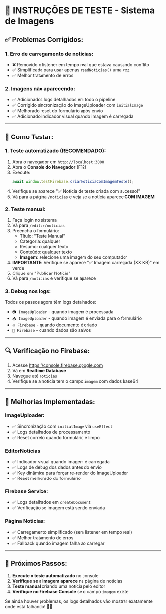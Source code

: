 # 🔧 INSTRUÇÕES DE TESTE - Sistema de Imagens

## ✅ Problemas Corrigidos:

### 1. **Erro de carregamento de notícias:**
- ❌ Removido o listener em tempo real que estava causando conflito
- ✅ Simplificado para usar apenas `readNoticias()` uma vez
- ✅ Melhor tratamento de erros

### 2. **Imagens não aparecendo:**
- ✅ Adicionados logs detalhados em todo o pipeline
- ✅ Corrigido sincronização do ImageUploader com `initialImage`
- ✅ Melhorado reset do formulário após envio
- ✅ Adicionado indicador visual quando imagem é carregada

---

## 🧪 Como Testar:

### 1. **Teste automatizado (RECOMENDADO):**
1. Abra o navegador em `http://localhost:3000`
2. Abra o **Console do Navegador** (F12)
3. Execute:
   ```javascript
   await window.testFirebase.criarNoticiaComImagemTeste();
   ```
4. Verifique se aparece "✅ Notícia de teste criada com sucesso!"
5. Vá para a página `/noticias` e veja se a notícia aparece **COM IMAGEM**

### 2. **Teste manual:**
1. Faça login no sistema
2. Vá para `/editor/noticias`
3. Preencha o formulário:
   - Título: "Teste Manual"
   - Categoria: qualquer
   - Resumo: qualquer texto
   - Conteúdo: qualquer texto
   - **Imagem**: selecione uma imagem do seu computador
4. **IMPORTANTE**: Verifique se aparece "✅ Imagem carregada (XX KB)" em verde
5. Clique em "Publicar Notícia"
6. Vá para `/noticias` e verifique se aparece

### 3. **Debug nos logs:**
Todos os passos agora têm logs detalhados:
- `📷 ImageUploader` - quando imagem é processada
- `📤 ImageUploader` - quando imagem é enviada para o formulário  
- `🔥 Firebase` - quando documento é criado
- `💾 Firebase` - quando dados são salvos

---

## 🔍 Verificação no Firebase:

1. Acesse https://console.firebase.google.com
2. Vá em **Realtime Database**
3. Navegue até `noticias`
4. Verifique se a notícia tem o campo `imagem` com dados base64

---

## 🚀 Melhorias Implementadas:

### **ImageUploader:**
- ✅ Sincronização com `initialImage` via `useEffect`
- ✅ Logs detalhados de processamento
- ✅ Reset correto quando formulário é limpo

### **EditorNoticias:**
- ✅ Indicador visual quando imagem é carregada
- ✅ Logs de debug dos dados antes do envio
- ✅ Key dinâmica para forçar re-render do ImageUploader
- ✅ Reset melhorado do formulário

### **Firebase Service:**
- ✅ Logs detalhados em `createDocument`
- ✅ Verificação se imagem está sendo enviada

### **Página Noticias:**
- ✅ Carregamento simplificado (sem listener em tempo real)
- ✅ Melhor tratamento de erros
- ✅ Fallback quando imagem falha ao carregar

---

## 🎯 Próximos Passos:

1. **Execute o teste automatizado** no console
2. **Verifique se a imagem aparece** na página de notícias
3. **Teste manual** criando uma notícia pelo editor
4. **Verifique no Firebase Console** se o campo `imagem` existe

Se ainda houver problemas, os logs detalhados vão mostrar exatamente onde está falhando! 🕵️‍♂️
